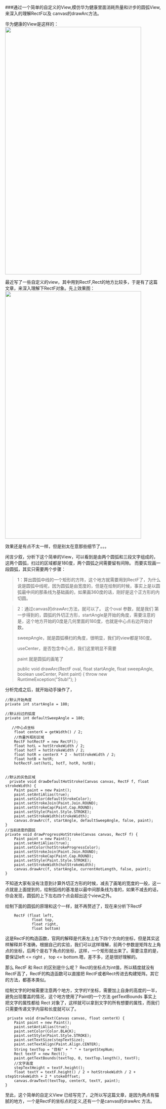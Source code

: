 ###通过一个简单的自定义的View,模仿华为健康里面消耗热量和计步的圆弧View,来深入的理解RectF以及 canvas的drawArc方法。

华为健康的View是这样的：
<img src="https://i.imgur.com/O3Hp98B.png" width=440 height=800 />


最近写了一些自定义的view，其中用到RectF,Rect的地方比较多，于是有了这篇文章，来深入理解下RectF对象。先上效果图：
<img src="https://i.imgur.com/pmaS1Wp.png" width=440 height=800 />


效果还是有点不太一样，但是别太在意那些细节了。。。

闲言少叙，分析下这个简单的View，可以看到是由两个圆弧和三段文字组成的，这两个圆弧，扫过的区域都是180度，两个圆弧之间需要留有间隙。
而要实现画一段圆弧，其实只需要两个步骤：

>1：算出圆弧中线的一个矩形的方阵，这个地方就需要用到RectF了，为什么说是圆弧中线呢，因为圆弧是由宽度的，但是在绘制的时候，事实上是以圆弧最中间的那条线为基础画的，如果画360度的话，刚好是这个正方形的内切圆。

>2：通过canvas的drawArc方法，就可以了。
>这个oval 参数，就是我们 第一步得到的，圆弧的外切正方形，startAngle是开始的角度，需要注意的是，这个地方开始的0度是几何里面的180度，也就是中心点右边开始计数。
>
>sweepAngle，就是圆弧横扫的角度，很明显，我们的view都是180度。
>
>useCenter，是否包含中心点，我们这里明显不需要
>
>paint 就是圆弧的画笔了
>
> public void drawArc(RectF oval, float startAngle, float sweepAngle, boolean useCenter, Paint paint) {
        throw new RuntimeException("Stub!");
    }


分析完成之后，就开始动手操作了，
 

 	//默认开始角度
    private int startAngle = 180;

    //默认扫过的弧度
    private int defaultSweepAngle = 180;
	
	   //中心点坐标
        float centerX = getWidth() / 2;
        //热量外矩形区域
        RectF hotRectF = new RectF();
        float hotL = hotStrokeWidth / 2;
        float hotT = hotStrokeWidth / 2;
        float hotR = centerX * 2 - hotStrokeWidth / 2;
        float hotB = hotR;
        hotRectF.set(hotL, hotT, hotR, hotB);


	//默认的灰色区域
	  private void drawDefaultHotStroke(Canvas canvas, RectF f, float strokeWidth) {
        Paint paint = new Paint();
        paint.setAntiAlias(true);
        paint.setColor(defaultStrokeColor);
        paint.setStrokeJoin(Paint.Join.ROUND);
        paint.setStrokeCap(Paint.Cap.ROUND);
        paint.setStyle(Paint.Style.STROKE);
        paint.setStrokeWidth(strokeWidth);
        canvas.drawArc(f, startAngle, defaultSweepAngle, false, paint);
    }
	//当前进度的圆弧
	private void drawProgressHotStroke(Canvas canvas, RectF f) {
        Paint paint = new Paint();
        paint.setAntiAlias(true);
        paint.setColor(hotStrokeProgressColor);
        paint.setStrokeJoin(Paint.Join.ROUND);
        paint.setStrokeCap(Paint.Cap.ROUND);
        paint.setStyle(Paint.Style.STROKE);
        paint.setStrokeWidth(hotStrokeWidth);
        canvas.drawArc(f, startAngle, currentHotLength, false, paint);
    }


不知道大家有没有注意到计算外切正方形的时候，减去了画笔的宽度的一般，这一点就是上面提到的，绘制弧线的基准是以最中间那条线为准的，如果不减去的话，你会发现，圆弧的上下左右四个点会超出这个view之外。

绘制下面的圆弧的原理和这个一样，就不再赘述了，现在来分析下RectF

		RectF (float left, 
                float top, 
                float right, 
                float bottom)

这是RectF的构造函数，官网的解释是代表左上右下四个方向的坐标，但是其实这样解释并不准确，根据自己的实验，我们可以这样理解，前两个参数是矩阵左上角点的坐标，后两个是右下角点的坐标，这样，一个矩形就出来了。需要注意的是，要保证left <= right ， top <= bottom.嗯，差不多，还是很好理解的。

那么 RectF 和 Rect 的区别是什么呢？
Rect的坐标点为int值，所以精度就没有RectF高了，RectF的构造函数可以直接把 RectF或者Rect传进去构建矩阵。其它的方法，都基本类似。

绘制文字的时候需要注意两个地方，文字的Y坐标，需要加上自身的高度的一半，避免出现覆盖的情况，这个地方使用了Paint的一个方法 getTextBounds 事实上把文字的属性都给 Rect 对象了，这样就可以拿到文字的所有想要的属性，而我们只需要传递文字内容和长度就可以了。



	 private void drawText(Canvas canvas, float centerX) {
        Paint paint = new Paint();
        paint.setAntiAlias(true);
        paint.setColor(Color.BLACK);
        paint.setStyle(Paint.Style.STROKE);
        paint.setTextSize(stepTextSize);
        paint.setTextAlign(Paint.Align.CENTER);
        String textTop = "目标" + " " + targetStepNum;
        Rect textF = new Rect();
        paint.getTextBounds(textTop, 0, textTop.length(), textF);
        //文字高度
        stepTextHeight = textF.height();
        float textY = textF.height() / 2 + hotStrokeWidth / 2 + stepStrokeWidth + 2 * stokeOffset;
        canvas.drawText(textTop, centerX, textY, paint);
    }

至此，这个简单的自定义View 已经写完了，之所以写这篇文章，是因为两点有猫腻的地方，一个是RectF的坐标点的定义,还有一个是canvas的drawArc 方法。













